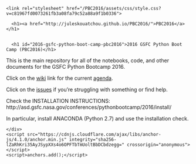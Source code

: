 <!DOCTYPE html>
<html lang="en-US">
  <head>
    <meta charset="UTF-8">
    <meta http-equiv="X-UA-Compatible" content="IE=edge">
    <meta name="viewport" content="width=device-width, initial-scale=1">

<!-- Begin Jekyll SEO tag v2.5.0 -->
<title>2016 GSFC Python Boot Camp (PBC2016) | PBC2016</title>
<meta name="generator" content="Jekyll v3.8.5" />
<meta property="og:title" content="2016 GSFC Python Boot Camp (PBC2016)" />
<meta property="og:locale" content="en_US" />
<meta name="description" content="2016 GSFC Python BootCamp" />
<meta property="og:description" content="2016 GSFC Python BootCamp" />
<link rel="canonical" href="http://juleskouatchou.github.io/PBC2016/" />
<meta property="og:url" content="http://juleskouatchou.github.io/PBC2016/" />
<meta property="og:site_name" content="PBC2016" />
<script type="application/ld+json">
{"@type":"WebSite","headline":"2016 GSFC Python Boot Camp (PBC2016)","url":"http://juleskouatchou.github.io/PBC2016/","name":"PBC2016","description":"2016 GSFC Python BootCamp","@context":"http://schema.org"}</script>
<!-- End Jekyll SEO tag -->

    <link rel="stylesheet" href="/PBC2016/assets/css/style.css?v=c81967fd0073261fb3a08fa79c52a88a9f1b0336">
  </head>
  <body>
    <div class="container-lg px-3 my-5 markdown-body">
      
      <h1><a href="http://juleskouatchou.github.io/PBC2016/">PBC2016</a></h1>
      

      <h1 id="2016-gsfc-python-boot-camp-pbc2016">2016 GSFC Python Boot Camp (PBC2016)</h1>

<p>This is the main repository for all of the notebooks, code, and other documents for the GSFC Python Bootcamp 2016.</p>

<p>Click on the <a href="https://github.com/JulesKouatchou/PBC2016/wiki">wiki</a> link for the current <a href="https://github.com/JulesKouatchou/PBC2016/wiki/PBC2016-Agenda">agenda</a>.</p>

<p>Click on the <a href="http://github.com/JulesKouatchou/PBC2016/issues">issues</a> if you’re struggling with something or find help.</p>

<p>Check the INSTALLATION INSTRUCTIONS:
http://asd.gsfc.nasa.gov/conferences/pythonbootcamp/2016/install/</p>

<p>In particular, install ANACONDA (Python 2.7) and use the installation check.</p>


      
    </div>
    <script src="https://cdnjs.cloudflare.com/ajax/libs/anchor-js/4.1.0/anchor.min.js" integrity="sha256-lZaRhKri35AyJSypXXs4o6OPFTbTmUoltBbDCbdzegg=" crossorigin="anonymous"></script>
    <script>anchors.add();</script>
    
  </body>
</html>
